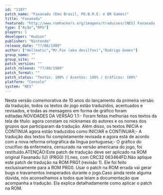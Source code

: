 ```yaml
---
id: "1187"
patch_name: "Faxanadu (Emu Brasil, PO.B.R.E. e BR Games)"
title: "Faxanadu"
featured: "http://www.romhackers.org/imagens/traducoes/[NES] Faxanadu - POBRE - 1.png"
type: ["Ação","RPG"]
players: 1
developer: "Hudson"
publisher: "Nintendo"
release_date: "??/08/1989"
author: ["Hellmatic","Mr.Fox (aka devilfox)","Rodrigo Gomes"]
group_name: ""
group_site: ""
patch_version: ""
patch_release: "??/08/1989"
patch_format: ""
patch_status: "Textos: 100% / Acentos: 100% / Gráficos: 100%"
platform: "Console"
system: "NES"
---
```


Nesta versão comemorativa de 10 anos do lançamento da primeira versão da tradução, todos os textos do jogo estão traduzidos, acentuados e revisados, e todas as mensagens em forma de gráfico foram editadas.NOVIDADES DA VERSÃO 1.1:- Foram feitas melhorias nos textos da tela de título: agora constam os nicknames do autores e os nomes dos grupos que participaram da tradução. Além disso, os textos INICIA e CONTINUA agora estão traduzidos como INICIAR e CONTINUAR;- A tradução dos textos foi completamente revisada e agora está de acordo com a nova reforma ortográfica da língua portuguesa;- O gráfico do crucifixo da enfermeira, censurado na versão americana do jogo, foi restituído.ATENÇÃO:Este patch de tradução deve ser aplicado na ROM original Faxanadu (U) (PRG0) [!].nes, com CRC32 063464FD.Não aplique este patch de tradução na ROM PRG1 (revisão 1). Ele foi feito exclusivamente para a ROM PRG0. Usar o patch na ROM errada vai gerar bugs e travamentos inesperados durante o jogo.Caso ainda reste alguma dúvida, nós aconselhamos a todos que leiam a documentação que acompanha a tradução. Ela explica detalhadamente como aplicar o patch na ROM.